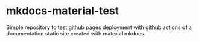 # mkdocs-material-test

Simple repository to test github pages deployment with github actions of a documentation static site created with material mkdocs. 